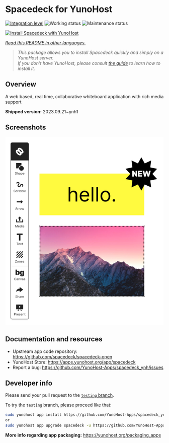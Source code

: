 <!--
N.B.: This README was automatically generated by <https://github.com/YunoHost/apps/tree/master/tools/readme_generator>
It shall NOT be edited by hand.
-->

# Spacedeck for YunoHost

[![Integration level](https://dash.yunohost.org/integration/spacedeck.svg)](https://dash.yunohost.org/appci/app/spacedeck) ![Working status](https://ci-apps.yunohost.org/ci/badges/spacedeck.status.svg) ![Maintenance status](https://ci-apps.yunohost.org/ci/badges/spacedeck.maintain.svg)

[![Install Spacedeck with YunoHost](https://install-app.yunohost.org/install-with-yunohost.svg)](https://install-app.yunohost.org/?app=spacedeck)

*[Read this README in other languages.](./ALL_README.md)*

> *This package allows you to install Spacedeck quickly and simply on a YunoHost server.*  
> *If you don't have YunoHost, please consult [the guide](https://yunohost.org/install) to learn how to install it.*

## Overview

A web based, real time, collaborative whiteboard application with rich media support


**Shipped version:** 2023.09.21~ynh1

## Screenshots

![Screenshot of Spacedeck](./doc/screenshots/spacedeck.png)

## Documentation and resources

- Upstream app code repository: <https://github.com/spacedeck/spacedeck-open>
- YunoHost Store: <https://apps.yunohost.org/app/spacedeck>
- Report a bug: <https://github.com/YunoHost-Apps/spacedeck_ynh/issues>

## Developer info

Please send your pull request to the [`testing` branch](https://github.com/YunoHost-Apps/spacedeck_ynh/tree/testing).

To try the `testing` branch, please proceed like that:

```bash
sudo yunohost app install https://github.com/YunoHost-Apps/spacedeck_ynh/tree/testing --debug
or
sudo yunohost app upgrade spacedeck -u https://github.com/YunoHost-Apps/spacedeck_ynh/tree/testing --debug
```

**More info regarding app packaging:** <https://yunohost.org/packaging_apps>
